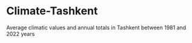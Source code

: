 # Climate-Tashkent
Average climatic values ​​and annual totals in Tashkent between 1981 and 2022 years
